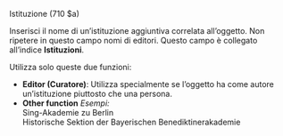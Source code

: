 Istituzione (710 $a)

Inserisci il nome di un’istituzione aggiuntiva correlata all’oggetto. Non ripetere in questo campo nomi di editori. Questo campo è collegato all’indice **Istituzioni**.  
  
Utilizza solo queste due funzioni:
- **Editor (Curatore)**: Utilizza specialmente se l’oggetto ha come autore un’istituzione piuttosto che una persona.
- **Other function**
_Esempi:_  
Sing-Akademie zu Berlin   
Historische Sektion der Bayerischen Benediktinerakademie&nbsp;